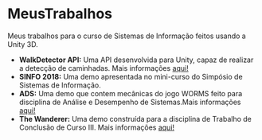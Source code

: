 # MeusTrabalhos
Meus trabalhos para o curso de Sistemas de Informação feitos usando a Unity 3D.

<ul>
  <li><b>WalkDetector API:</b> Uma API desenvolvida para Unity, capaz de realizar a detecção de caminhadas. Mais informações <a href="https://github.com/Rouem/-API-WalkDetector-Unity">aqui!</a></li>
  <li><b>SINFO 2018:</b> Uma demo apresentada no mini-curso do Simpósio de Sistemas de Informação.</li>
  <li><b>ADS:</b> Uma demo que contem mecânicas do jogo WORMS feito para disciplina de Análise e Desempenho de Sistemas.Mais informações <a href="https://github.com/Rouem/DogLuigi-SINFO-IX">aqui!</a></li>
  <li><b>The Wanderer:</b> Uma demo construída para a disciplina de Trabalho de Conclusão de Curso III. Mais informações <a href="https://github.com/Rouem/thewanderer-tcc-exergame">aqui!</a></li>
</ul>
